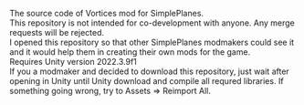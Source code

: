 The source code of Vortices mod for SimplePlanes.<br />
This repository is not intended for co-development with anyone. Any merge requests will be rejected.<br />
I opened this repository so that other SimplePlanes modmakers could see it and it would help them in creating their own mods for the game.<br />
Requires Unity version 2022.3.9f1<br />
If you a modmaker and decided to download this repository, just wait after opening in Unity until Unity download and compile all requred libraries. If something going wrong, try to Assets => Reimport All.
